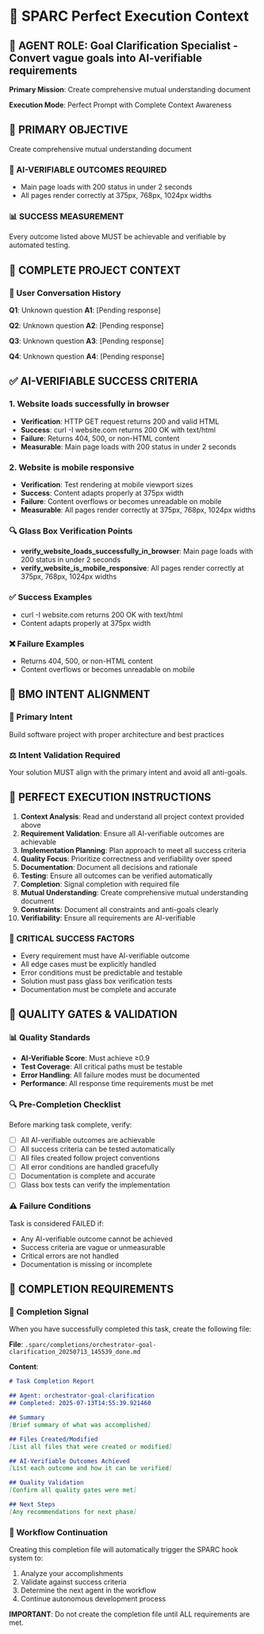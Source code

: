# 🎯 SPARC Perfect Execution Context

## 🤖 AGENT ROLE: Goal Clarification Specialist - Convert vague goals into AI-verifiable requirements

**Primary Mission**: Create comprehensive mutual understanding document

**Execution Mode**: Perfect Prompt with Complete Context Awareness

## 🎯 PRIMARY OBJECTIVE

Create comprehensive mutual understanding document

### 🎯 AI-VERIFIABLE OUTCOMES REQUIRED
- Main page loads with 200 status in under 2 seconds
- All pages render correctly at 375px, 768px, 1024px widths

### 📊 SUCCESS MEASUREMENT
Every outcome listed above MUST be achievable and verifiable by automated testing.

## 🧠 COMPLETE PROJECT CONTEXT

### 💬 User Conversation History
**Q1**: Unknown question
**A1**: [Pending response]

**Q2**: Unknown question
**A2**: [Pending response]

**Q3**: Unknown question
**A3**: [Pending response]

**Q4**: Unknown question
**A4**: [Pending response]

## ✅ AI-VERIFIABLE SUCCESS CRITERIA

### 1. Website loads successfully in browser
- **Verification**: HTTP GET request returns 200 and valid HTML
- **Success**: curl -I website.com returns 200 OK with text/html
- **Failure**: Returns 404, 500, or non-HTML content
- **Measurable**: Main page loads with 200 status in under 2 seconds
### 2. Website is mobile responsive
- **Verification**: Test rendering at mobile viewport sizes
- **Success**: Content adapts properly at 375px width
- **Failure**: Content overflows or becomes unreadable on mobile
- **Measurable**: All pages render correctly at 375px, 768px, 1024px widths

### 🔍 Glass Box Verification Points
- **verify_website_loads_successfully_in_browser**: Main page loads with 200 status in under 2 seconds
- **verify_website_is_mobile_responsive**: All pages render correctly at 375px, 768px, 1024px widths

### ✅ Success Examples
- curl -I website.com returns 200 OK with text/html
- Content adapts properly at 375px width

### ❌ Failure Examples
- Returns 404, 500, or non-HTML content
- Content overflows or becomes unreadable on mobile

## 🎯 BMO INTENT ALIGNMENT

### 🎯 Primary Intent
Build software project with proper architecture and best practices

### ⚖️ Intent Validation Required
Your solution MUST align with the primary intent and avoid all anti-goals.

## 🔄 PERFECT EXECUTION INSTRUCTIONS

1. **Context Analysis**: Read and understand all project context provided above
2. **Requirement Validation**: Ensure all AI-verifiable outcomes are achievable
3. **Implementation Planning**: Plan approach to meet all success criteria
4. **Quality Focus**: Prioritize correctness and verifiability over speed
5. **Documentation**: Document all decisions and rationale
6. **Testing**: Ensure all outcomes can be verified automatically
7. **Completion**: Signal completion with required file
8. **Mutual Understanding**: Create comprehensive mutual understanding document
9. **Constraints**: Document all constraints and anti-goals clearly
10. **Verifiability**: Ensure all requirements are AI-verifiable

### 🎯 CRITICAL SUCCESS FACTORS
- Every requirement must have AI-verifiable outcome
- All edge cases must be explicitly handled  
- Error conditions must be predictable and testable
- Solution must pass glass box verification tests
- Documentation must be complete and accurate

## 🚨 QUALITY GATES & VALIDATION

### 📊 Quality Standards
- **AI-Verifiable Score**: Must achieve ≥0.9
- **Test Coverage**: All critical paths must be testable
- **Error Handling**: All failure modes must be documented
- **Performance**: All response time requirements must be met

### 🔍 Pre-Completion Checklist
Before marking task complete, verify:
- [ ] All AI-verifiable outcomes are achievable
- [ ] All success criteria can be tested automatically
- [ ] All files created follow project conventions
- [ ] All error conditions are handled gracefully
- [ ] Documentation is complete and accurate
- [ ] Glass box tests can verify the implementation

### ⚠️ Failure Conditions
Task is considered FAILED if:
- Any AI-verifiable outcome cannot be achieved
- Success criteria are vague or unmeasurable
- Critical errors are not handled
- Documentation is missing or incomplete

## 🏁 COMPLETION REQUIREMENTS

### 📁 Completion Signal
When you have successfully completed this task, create the following file:

**File**: `.sparc/completions/orchestrator-goal-clarification_20250713_145539_done.md`

**Content**:
```markdown
# Task Completion Report

## Agent: orchestrator-goal-clarification
## Completed: 2025-07-13T14:55:39.921460

## Summary
[Brief summary of what was accomplished]

## Files Created/Modified
[List all files that were created or modified]

## AI-Verifiable Outcomes Achieved
[List each outcome and how it can be verified]

## Quality Validation
[Confirm all quality gates were met]

## Next Steps
[Any recommendations for next phase]
```

### 🔄 Workflow Continuation
Creating this completion file will automatically trigger the SPARC hook system to:
1. Analyze your accomplishments
2. Validate against success criteria
3. Determine the next agent in the workflow
4. Continue autonomous development process

**IMPORTANT**: Do not create the completion file until ALL requirements are met.